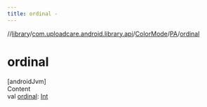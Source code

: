 ```yaml
---
title: ordinal -
---
```

//[library](../../../index.md)/[com.uploadcare.android.library.api](../../index.md)/[ColorMode](../index.md)/[PA](index.md)/[ordinal](ordinal.md)



# ordinal  
[androidJvm]  
Content  
val [ordinal](ordinal.md): [Int](https://kotlinlang.org/api/latest/jvm/stdlib/kotlin/-int/index.html)  



